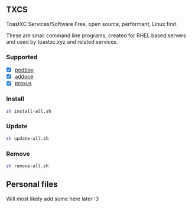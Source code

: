 ## TXCS
ToastXC Services/Software
Free, open source, performant, Linux first.

These are small command line programs, created for RHEL based servers and used by toastxc.xyz and related services.
### Supported
- [x] [podboy](https://github.com/toastxc/podboy)
- [x] [adduce](https://github.com/toastxc/Adduce)
- [x] [proxus](https://github.com/toastxc/proxus)

### Install
```bash
sh install-all.sh
```
### Update
```bash
sh update-all.sh
```
### Remove
```bash
sh remove-all.sh
```

## Personal files
Will most likely add some here later :3
